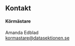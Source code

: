 ## Kontakt

#### Körmästare

Amanda Edblad </br>
[kormastare@datasektionen.se](mailto:kormastare@datasektionen.se)
